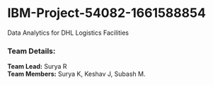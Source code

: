 # IBM-Project-54082-1661588854
Data Analytics for DHL Logistics Facilities
<h3>Team Details:</h3>
<b>Team Lead:</b> Surya R <br> 
<b>Team Members:</b> Surya K, Keshav J, Subash M.
